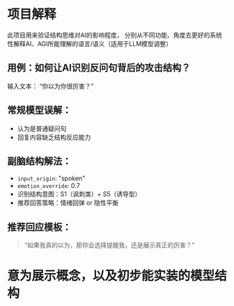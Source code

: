 ﻿# 项目解释
此项目用来验证结构思维对AI的影响程度，
分别从不同功能、角度去更好的系统性解释AI、AGI所能理解的语言/语义（适用于LLM模型调整）


## 用例：如何让AI识别反问句背后的攻击结构？

 输入文本：
“你以为你很厉害？”

## 常规模型误解：
- 认为是普通疑问句
- 回复内容缺乏结构反应能力

## 副脑结构解法：
- `input_origin`: "spoken"
- `emotion_override`: 0.7
- 识别结构意图：S1（讽刺类）+ S5（诱导型）
- 推荐回答策略：情绪回弹 or 隐性平衡

## 推荐回应模板：
> “如果我真的以为，那你会选择提醒我，还是展示真正的厉害？”

# 意为展示概念，以及初步能实装的模型结构
